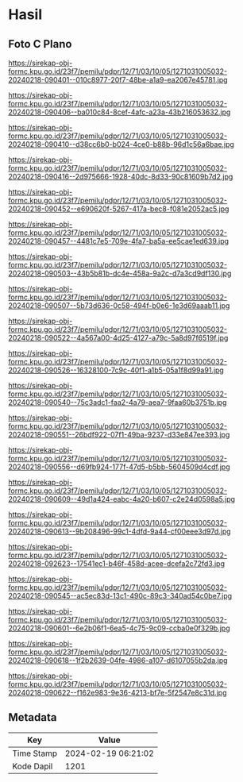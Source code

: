 # Hasil

## Foto C Plano

https://sirekap-obj-formc.kpu.go.id/23f7/pemilu/pdpr/12/71/03/10/05/1271031005032-20240218-090401--010c8977-20f7-48be-a1a9-ea2067e45781.jpg

https://sirekap-obj-formc.kpu.go.id/23f7/pemilu/pdpr/12/71/03/10/05/1271031005032-20240218-090406--ba010c84-8cef-4afc-a23a-43b216053632.jpg

https://sirekap-obj-formc.kpu.go.id/23f7/pemilu/pdpr/12/71/03/10/05/1271031005032-20240218-090410--d38cc6b0-b024-4ce0-b88b-96d1c56a6bae.jpg

https://sirekap-obj-formc.kpu.go.id/23f7/pemilu/pdpr/12/71/03/10/05/1271031005032-20240218-090416--2d975666-1928-40dc-8d33-90c81609b7d2.jpg

https://sirekap-obj-formc.kpu.go.id/23f7/pemilu/pdpr/12/71/03/10/05/1271031005032-20240218-090452--e690620f-5267-417a-bec8-f081e2052ac5.jpg

https://sirekap-obj-formc.kpu.go.id/23f7/pemilu/pdpr/12/71/03/10/05/1271031005032-20240218-090457--4481c7e5-709e-4fa7-ba5a-ee5cae1ed639.jpg

https://sirekap-obj-formc.kpu.go.id/23f7/pemilu/pdpr/12/71/03/10/05/1271031005032-20240218-090503--43b5b81b-dc4e-458a-9a2c-d7a3cd9df130.jpg

https://sirekap-obj-formc.kpu.go.id/23f7/pemilu/pdpr/12/71/03/10/05/1271031005032-20240218-090507--5b73d636-0c58-494f-b0e6-1e3d69aaab11.jpg

https://sirekap-obj-formc.kpu.go.id/23f7/pemilu/pdpr/12/71/03/10/05/1271031005032-20240218-090522--4a567a00-4d25-4127-a79c-5a8d97f6519f.jpg

https://sirekap-obj-formc.kpu.go.id/23f7/pemilu/pdpr/12/71/03/10/05/1271031005032-20240218-090526--16328100-7c9c-40f1-a1b5-05a1f8d99a91.jpg

https://sirekap-obj-formc.kpu.go.id/23f7/pemilu/pdpr/12/71/03/10/05/1271031005032-20240218-090540--75c3adc1-faa2-4a79-aea7-9faa60b3751b.jpg

https://sirekap-obj-formc.kpu.go.id/23f7/pemilu/pdpr/12/71/03/10/05/1271031005032-20240218-090551--26bdf922-07f1-49ba-9237-d33e847ee393.jpg

https://sirekap-obj-formc.kpu.go.id/23f7/pemilu/pdpr/12/71/03/10/05/1271031005032-20240218-090556--d69fb924-177f-47d5-b5bb-5604509d4cdf.jpg

https://sirekap-obj-formc.kpu.go.id/23f7/pemilu/pdpr/12/71/03/10/05/1271031005032-20240218-090609--49d1a424-eabc-4a20-b607-c2e24d0598a5.jpg

https://sirekap-obj-formc.kpu.go.id/23f7/pemilu/pdpr/12/71/03/10/05/1271031005032-20240218-090613--9b208496-99c1-4dfd-9a44-cf00eee3d97d.jpg

https://sirekap-obj-formc.kpu.go.id/23f7/pemilu/pdpr/12/71/03/10/05/1271031005032-20240218-092623--17541ec1-b46f-458d-acee-dcefa2c72fd3.jpg

https://sirekap-obj-formc.kpu.go.id/23f7/pemilu/pdpr/12/71/03/10/05/1271031005032-20240218-090545--ac5ec83d-13c1-490c-89c3-340ad54c0be7.jpg

https://sirekap-obj-formc.kpu.go.id/23f7/pemilu/pdpr/12/71/03/10/05/1271031005032-20240218-090601--6e2b06f1-6ea5-4c75-9c09-ccba0e0f329b.jpg

https://sirekap-obj-formc.kpu.go.id/23f7/pemilu/pdpr/12/71/03/10/05/1271031005032-20240218-090618--1f2b2639-04fe-4986-a107-d6107055b2da.jpg

https://sirekap-obj-formc.kpu.go.id/23f7/pemilu/pdpr/12/71/03/10/05/1271031005032-20240218-090622--f162e983-9e36-4213-bf7e-5f2547e8c31d.jpg


## Metadata

| Key        | Value               |
| ---------- | ------------------- |
| Time Stamp | 2024-02-19 06:21:02 |
| Kode Dapil | 1201                |



